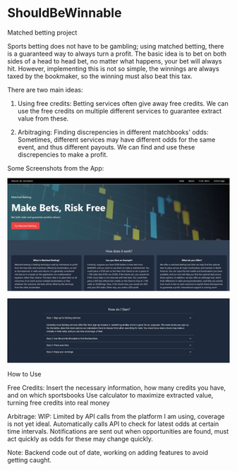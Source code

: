 # ShouldBeWinnable

Matched betting project 

Sports betting does not have to be gambling; using matched betting, there is a guaranteed way to always turn a profit.
The basic idea is to bet on both sides of a head to head bet, no matter what happens, your bet will always hit.
However, implementing this is not so simple, the winnings are always taxed by the bookmaker, so the winning must also beat this tax.

There are two main ideas:

1. Using free credits: 
Betting services often give away free credits. We can use the free credits on multiple different services to guarantee extract value from these.

2. Arbitraging: Finding discrepencies in different matchbooks' odds:
Sometimes, different services may have different odds for the same event, and thus different payouts. We can find and use these discrepencies to make a profit.

Some Screenshots from the App:

![landing page of Should Be Winnable](https://github.com/blustix/ShouldBeWinnable/blob/main/shouldBeWinnable/images/landingpage.png "Graph 1")

![Getting Started Section of Should Be Winnable](https://github.com/blustix/ShouldBeWinnable/blob/main/shouldBeWinnable/images/landingpage2.png "Graph 2")

How to Use

Free Credits:
Insert the necessary information, how many credits you have, and on which sportsbooks
Use calculator to maximize extracted value, turning free credits into real money

Arbitrage:
WIP: Limited by API calls from the platform I am using, coverage is not yet ideal.
Automatically calls API to check for latest odds at certain time intervals.
Notifications are sent out when opportunities are found, must act quickly as odds for these may change quickly.

Note: Backend code out of date, working on adding features to avoid getting caught.
